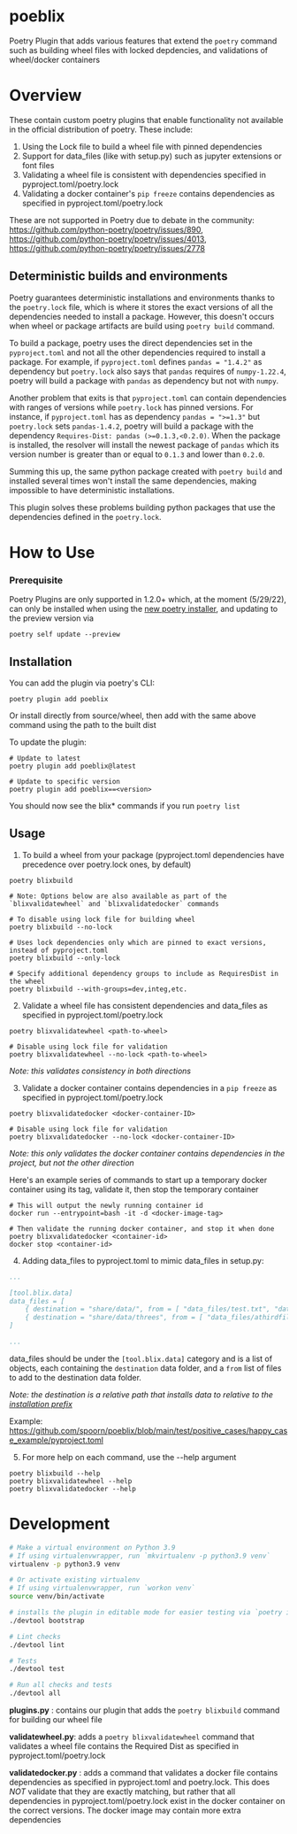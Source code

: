# poeblix
Poetry Plugin that adds various features that extend the `poetry` command such as building wheel files with locked depdencies, and validations of wheel/docker containers

# Overview
These contain custom poetry plugins that enable functionality not available in the official distribution of poetry.  These include:

1. Using the Lock file to build a wheel file with pinned dependencies
2. Support for data_files (like with setup.py) such as jupyter extensions or font files
3. Validating a wheel file is consistent with dependencies specified in pyproject.toml/poetry.lock
4. Validating a docker container's `pip freeze` contains dependencies as specified in pyproject.toml/poetry.lock

These are not supported in Poetry due to debate in the community: https://github.com/python-poetry/poetry/issues/890, https://github.com/python-poetry/poetry/issues/4013, https://github.com/python-poetry/poetry/issues/2778

## Deterministic builds and environments

Poetry guarantees deterministic installations and environments thanks
to the `poetry.lock` file, which is where it stores the exact versions
of all the dependencies needed to install a package. However, this doesn't
occurs when wheel or package artifacts are build using `poetry build`
command.

To build a package, poetry uses the direct dependencies set in the
`pyproject.toml` and not all the other dependencies required to install
a package. For example, if `pyproject.toml` defines `pandas = "1.4.2"`
as dependency but `poetry.lock` also says that `pandas` requires of
`numpy-1.22.4`, poetry will build a package with `pandas` as dependency
but not with `numpy`.

Another problem that exits is that `pyproject.toml` can contain dependencies
with ranges of versions while `poetry.lock` has pinned versions. For instance,
if `pyproject.toml` has as dependency `pandas = ">=1.3"` but `poetry.lock`
sets `pandas-1.4.2`, poetry will build a package with the dependency
`Requires-Dist: pandas (>=0.1.3,<0.2.0)`. When the package is installed,
the resolver will install the newest package of `pandas` which its version
number is greater than or equal to `0.1.3` and lower than `0.2.0`.

Summing this up, the same python package created with `poetry build` and
installed several times won't install the same dependencies, making impossible
to have deterministic installations.

This plugin solves these problems building python packages that use the
dependencies defined in the `poetry.lock`.


# How to Use

### Prerequisite

Poetry Plugins are only supported in 1.2.0+ which, at the moment (5/29/22), can only be installed when using the [new poetry installer](https://python-poetry.org/docs/master/#installation), and updating to the preview version via

```commandline
poetry self update --preview
```

## Installation

You can add the plugin via poetry's CLI:

```commandline
poetry plugin add poeblix
```

Or install directly from source/wheel, then add with the same above command using the path to the built dist

To update the plugin:

```commandline
# Update to latest
poetry plugin add poeblix@latest

# Update to specific version
poetry plugin add poeblix==<version>
```

You should now see the blix* commands if you run `poetry list`

## Usage

1. To build a wheel from your package (pyproject.toml dependencies have precedence over poetry.lock ones, by default)

```commandline
poetry blixbuild

# Note: Options below are also available as part of the `blixvalidatewheel` and `blixvalidatedocker` commands

# To disable using lock file for building wheel
poetry blixbuild --no-lock

# Uses lock dependencies only which are pinned to exact versions, instead of pyproject.toml
poetry blixbuild --only-lock

# Specify additional dependency groups to include as RequiresDist in the wheel
poetry blixbuild --with-groups=dev,integ,etc.
```


2. Validate a wheel file has consistent dependencies and data_files as specified in pyproject.toml/poetry.lock

```commandline
poetry blixvalidatewheel <path-to-wheel>

# Disable using lock file for validation
poetry blixvalidatewheel --no-lock <path-to-wheel>
```

_Note: this validates consistency in both directions_

3. Validate a docker container contains dependencies in a `pip freeze` as specified in pyproject.toml/poetry.lock

```commandline
poetry blixvalidatedocker <docker-container-ID>

# Disable using lock file for validation
poetry blixvalidatedocker --no-lock <docker-container-ID>
```

_Note: this only validates the docker container contains dependencies in the project, but not the other direction_

Here's an example series of commands to start up a temporary docker container using its tag, validate it, then stop the temporary container

```
# This will output the newly running container id
docker run --entrypoint=bash -it -d <docker-image-tag>

# Then validate the running docker container, and stop it when done
poetry blixvalidatedocker <container-id>
docker stop <container-id>
```

4. Adding data_files to pyproject.toml to mimic data_files in setup.py:

```yaml
...

[tool.blix.data]
data_files = [
    { destination = "share/data/", from = [ "data_files/test.txt", "data_files/anotherfile" ] },
    { destination = "share/data/threes", from = [ "data_files/athirdfile" ] }
]

...
```

data_files should be under the `[tool.blix.data]` category and is a list of objects, each containing the `destination` data folder, and a `from` list of files to add to the destination data folder.

_Note: the destination is a relative path that installs data to relative to the [installation prefix](https://docs.python.org/3/distutils/setupscript.html#installing-additional-files)_

Example: https://github.com/spoorn/poeblix/blob/main/test/positive_cases/happy_case_example/pyproject.toml

5. For more help on each command, use the --help argument

```commandline
poetry blixbuild --help
poetry blixvalidatewheel --help
poetry blixvalidatedocker --help
```

# Development

```bash
# Make a virtual environment on Python 3.9
# If using virtualenvwrapper, run `mkvirtualenv -p python3.9 venv`
virtualenv -p python3.9 venv

# Or activate existing virtualenv
# If using virtualenvwrapper, run `workon venv`
source venv/bin/activate

# installs the plugin in editable mode for easier testing via `poetry install`
./devtool bootstrap

# Lint checks
./devtool lint

# Tests
./devtool test

# Run all checks and tests
./devtool all
```

**plugins.py** : contains our plugin that adds the `poetry blixbuild` command for building our wheel file

**validatewheel.py**: adds a `poetry blixvalidatewheel` command that validates a wheel file contains the Required Dist as specified in pyproject.toml/poetry.lock

**validatedocker.py** : adds a command that validates a docker file contains dependencies as specified in pyproject.toml and poetry.lock.  This does *NOT* validate that they are exactly matching, but rather that all dependencies in pyproject.toml/poetry.lock exist in the docker container on the correct versions.  The docker image may contain more extra dependencies
